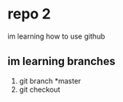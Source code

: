 # repo 2

im learning how to use github 

## im learning branches

1) git branch *master
2) git checkout 